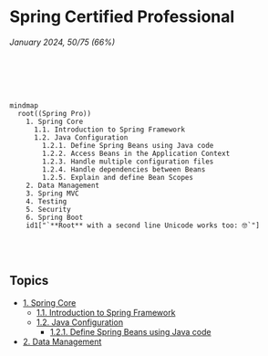 # Spring Certified Professional
*January 2024, 50/75 (66%)*

<br>
<br>
<br>
<br>

```mermaid
mindmap
  root((Spring Pro))
    1. Spring Core
      1.1. Introduction to Spring Framework
      1.2. Java Configuration
        1.2.1. Define Spring Beans using Java code 
        1.2.2. Access Beans in the Application Context
        1.2.3. Handle multiple configuration files
        1.2.4. Handle dependencies between Beans
        1.2.5. Explain and define Bean Scopes
    2. Data Management
    3. Spring MVC
    4. Testing
    5. Security
    6. Spring Boot
    id1["`**Root** with a second line Unicode works too: 🤓`"]
```

<br>
<br>

## Topics
* [1. Spring Core](../01-spring-core)
    * [1.1. Introduction to Spring Framework]()
    * [1.2. Java Configuration]()
        * [1.2.1. Define Spring Beans using Java code]()
* [2. Data Management](../02-data-management)